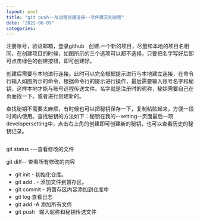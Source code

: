 ```yaml
---
layout: post
title: "git push--与远程创建连接--文件提交到远程"
date: "2022-06-09"
categories: 
---
```

<p>注册账号，验证邮箱，登录github   创建.一个新的项目，尽量和本地的项目名相同，在创建项目的时候，如图所示的三个选项可以都不选择，只要把名字写好后即可点击绿色的创建按钮，即可创建好。<img alt="" src="https://img-blog.csdnimg.cn/f09ebffc02a9404da3c59e1430d0158a.png?x-oss-process=image/watermark,type_d3F5LXplbmhlaQ,shadow_50,text_Q1NETiBA6K645aKo44Gu5bCP6J206J22,size_20,color_FFFFFF,t_70,g_se,x_16"></p> 
<p>创建后需要与本地进行连接。此时可以完全根据提示进行与本地建立连接，在命令行输入如图所示的命令，根据命令行的提示进行操作，最后需要输入账号名字和秘钥，这样本地才能与账号远程传送文件。名字就是注册时的昵称，秘钥需要自己在页面找一下，或者进行创建新的。<img alt="" src="https://img-blog.csdnimg.cn/9c9c783a9c654b389d923c886368be8a.png?x-oss-process=image/watermark,type_d3F5LXplbmhlaQ,shadow_50,text_Q1NETiBA6K645aKo44Gu5bCP6J206J22,size_20,color_FFFFFF,t_70,g_se,x_16"></p> 
<p>查找秘钥不需要太麻烦，有时候也可以把秘钥保存一下，复制粘贴起来，方便一段时间内使用。查找秘钥的方法如下：秘钥在我的--setting--页面最后一项developersetting中，点击右上角的创建即可创建新的秘钥，也可以查看历史的秘钥记录。</p> 
<p style="text-align:center;"><img alt="" src="https://img-blog.csdnimg.cn/9e0ee56579a44194abe7d0a47e68530d.png?x-oss-process=image/watermark,type_d3F5LXplbmhlaQ,shadow_50,text_Q1NETiBA6K645aKo44Gu5bCP6J206J22,size_20,color_FFFFFF,t_70,g_se,x_16"></p> 
<p></p> 
<p>git status ---查看修改的文件</p> 
<p>git diff-- 查看所有修改的内容</p> 
<ul>
<li>git init - 初始化仓库。</li>
<li>git add . - 添加文件到暂存区。</li>
<li>git commit - 将暂存区内容添加到仓库中</li>
<li>git log 查看日志</li>
<li>git add -A 添加所有文件</li>
<li>git push   输入昵称和秘钥传送文件</li>
</ul>
<p></p>
